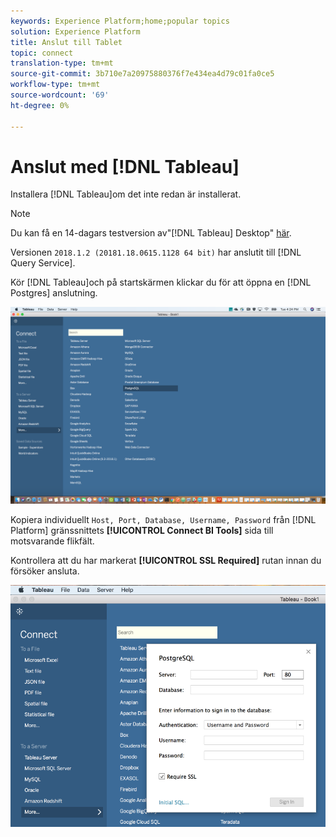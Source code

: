 ```yaml
---
keywords: Experience Platform;home;popular topics
solution: Experience Platform
title: Anslut till Tablet
topic: connect
translation-type: tm+mt
source-git-commit: 3b710e7a20975880376f7e434ea4d79c01fa0ce5
workflow-type: tm+mt
source-wordcount: '69'
ht-degree: 0%

---
```



# Anslut med [!DNL Tableau]

Installera [!DNL Tableau]om det inte redan är installerat.

>[!NOTE]
>
>Du kan få en 14-dagars testversion av&quot;[!DNL Tableau] Desktop&quot; [här](https://www.tableau.com/products/desktop/download).
>    
> Versionen `2018.1.2 (20181.18.0615.1128 64 bit)` har anslutit till [!DNL Query Service].

Kör [!DNL Tableau]och på startskärmen klickar du för att öppna en [!DNL Postgres] anslutning.

![Bild](../images/clients/tableau/open-connection.png)

Kopiera individuellt `Host, Port, Database, Username, Password` från [!DNL Platform] gränssnittets **[!UICONTROL Connect BI Tools]** sida till motsvarande flikfält.

Kontrollera att du har markerat **[!UICONTROL SSL Required]** rutan innan du försöker ansluta.

![Bild](../images/clients/tableau/ssl-required.png)